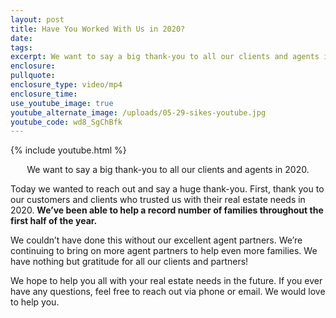 ```yaml
---
layout: post
title: Have You Worked With Us in 2020?
date:
tags:
excerpt: We want to say a big thank-you to all our clients and agents in 2020.
enclosure:
pullquote:
enclosure_type: video/mp4
enclosure_time:
use_youtube_image: true
youtube_alternate_image: /uploads/05-29-sikes-youtube.jpg
youtube_code: wd8_SgChBfk
---
```


{% include youtube.html %}<center>We want to say a big thank-you to all our clients and agents in 2020.</center>

Today we wanted to reach out and say a huge thank-you. First, thank you to our customers and clients who trusted us with their real estate needs in 2020. **We’ve been able to help a record number of families throughout the first half of the year.**&nbsp;

We couldn’t have done this without our excellent agent partners. We’re continuing to bring on more agent partners to help even more families. We have nothing but gratitude for all our clients and partners\!

We hope to help you all with your real estate needs in the future. If you ever have any questions, feel free to reach out via phone or email. We would love to help you.
